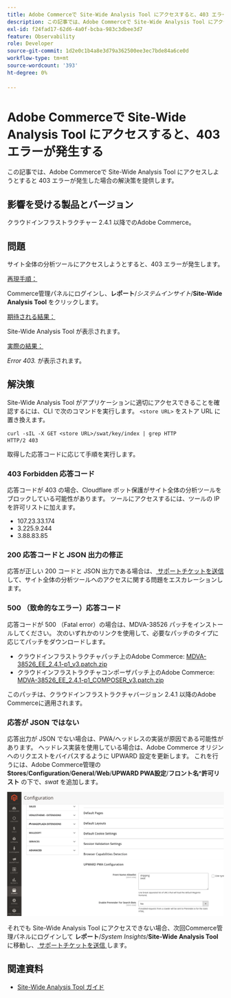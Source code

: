 ```yaml
---
title: Adobe Commerceで Site-Wide Analysis Tool にアクセスすると、403 エラーが発生する
description: この記事では、Adobe Commerceで Site-Wide Analysis Tool にアクセスしようとすると 403 エラーが発生した場合の解決策を提供します。
exl-id: f24fad17-62d6-4a0f-bcba-983c3dbee3d7
feature: Observability
role: Developer
source-git-commit: 1d2e0c1b4a8e3d79a362500ee3ec7bde84a6ce0d
workflow-type: tm+mt
source-wordcount: '393'
ht-degree: 0%

---
```


# Adobe Commerceで Site-Wide Analysis Tool にアクセスすると、403 エラーが発生する

この記事では、Adobe Commerceで Site-Wide Analysis Tool にアクセスしようとすると 403 エラーが発生した場合の解決策を提供します。

## 影響を受ける製品とバージョン

クラウドインフラストラクチャー 2.4.1 以降でのAdobe Commerce。

## 問題

サイト全体の分析ツールにアクセスしようとすると、403 エラーが発生します。

<u> 再現手順：</u>

Commerce管理パネルにログインし、**レポート**/*システムインサイト*/**Site-Wide Analysis Tool** をクリックします。

<u> 期待される結果：</u>

Site-Wide Analysis Tool が表示されます。

<u> 実際の結果：</u>

*Error 403.* が表示されます。


## 解決策

Site-Wide Analysis Tool がアプリケーションに適切にアクセスできることを確認するには、CLI で次のコマンドを実行します。 `<store URL>` をストア URL に置き換えます。

```cURL
curl -sIL -X GET <store URL>/swat/key/index | grep HTTP
HTTP/2 403
```

取得した応答コードに応じて手順を実行します。

### 403 Forbidden 応答コード

応答コードが 403 の場合、Cloudflare ボット保護がサイト全体の分析ツールをブロックしている可能性があります。 ツールにアクセスするには、ツールの IP を許可リストに加えます。

* 107.23.33.174
* 3.225.9.244
* 3.88.83.85

### 200 応答コードと JSON 出力の修正

応答が正しい 200 コードと JSON 出力である場合は、[ サポートチケットを送信 ](/help/help-center-guide/help-center/magento-help-center-user-guide.md#submit-ticket) して、サイト全体の分析ツールへのアクセスに関する問題をエスカレーションします。


### 500 （致命的なエラー）応答コード

応答コードが 500 （Fatal error）の場合は、MDVA-38526 パッチをインストールしてください。 次のいずれかのリンクを使用して、必要なパッチのタイプに応じてパッチをダウンロードします。

* クラウドインフラストラクチャパッチ上のAdobe Commerce: [MDVA-38526_EE_2.4.1-p1_v3.patch.zip](assets/MDVA-38526_EE_2.4.1-p1_v3.patch.zip)
* クラウドインフラストラクチャコンポーザパッチ上のAdobe Commerce: [MDVA-38526_EE_2.4.1-p1_COMPOSER_v3.patch.zip](assets/MDVA-38526_EE_2.4.1-p1_COMPOSER_v3.patch.zip)

このパッチは、クラウドインフラストラクチャバージョン 2.4.1 以降のAdobe Commerceに適用されます。

### 応答が JSON ではない

応答出力が JSON でない場合は、PWA/ヘッドレスの実装が原因である可能性があります。 ヘッドレス実装を使用している場合は、Adobe Commerce オリジンへのリクエストをバイパスするように UPWARD 設定を更新します。 これを行うには、Adobe Commerce管理の **Stores**/**Configuration**/**General**/**Web**/**UPWARD PWA設定**/**フロント名^許可リスト** の下で、*swat* を追加します。

![Upward_configuration](assets/upward_pwa.png)

それでも Site-Wide Analysis Tool にアクセスできない場合、次回Commerce管理パネルにログインして **レポート**/*System Insights*/**Site-Wide Analysis Tool** に移動し、[ サポートチケットを送信 ](/help/help-center-guide/help-center/magento-help-center-user-guide.md#submit-ticket) します。

## 関連資料

* [Site-Wide Analysis Tool ガイド ](https://experienceleague.adobe.com/docs/commerce-operations/tools/site-wide-analysis-tool/intro.html?lang=ja)
